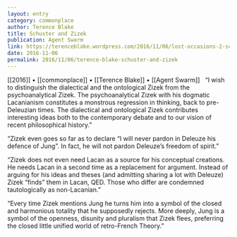 ```yaml
---
layout: entry
category: commonplace
author: Terence Blake
title: Schuster and Zizek
publication: Agent Swarm
link: https://terenceblake.wordpress.com/2016/11/06/lost-occasions-2-schuster-and-zizek/
date: 2016-11-06
permalink: 2016/11/06/terence-blake-schuster-and-zizek
---
```


[[2016]] • [[commonplace]] • [[Terence Blake]] • [[Agent Swarm]]
 
“I wish to distinguish the dialectical and the ontological Zizek from the psychoanalytical Zizek. The psychoanalytical Zizek with his dogmatic Lacanianism constitutes a monstrous regression in thinking, back to pre-Deleuzian times. The dialectical and ontological Zizek contributes interesting ideas both to the contemporary debate and to our vision of recent philosophical history.”

“Zizek even goes so far as to declare “I will never pardon in Deleuze his defence of Jung”. In fact, he will not pardon Deleuze’s freedom of spirit.”

“Zizek does not even need Lacan as a source for his conceptual creations. He needs Lacan in a second time as a replacement for argument. Instead of arguing for his ideas and theses (and admitting sharing a lot with Deleuze) Zizek “finds” them in Lacan, QED. Those who differ are condemned tautologically as non-Lacanian.”

“Every time Zizek mentions Jung he turns him into a symbol of the closed and harmonious totality that he supposedly rejects. More deeply, Jung is a symbol of the openness, disunity and pluralism that Zizek flees, preferring the closed little unified world of retro-French Theory.”
